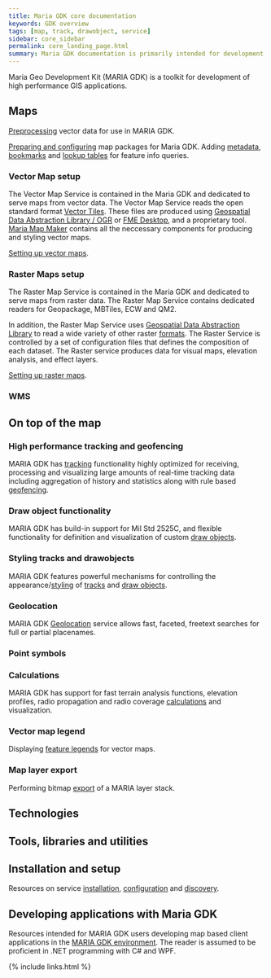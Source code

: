 ```yaml
---
title: Maria GDK core documentation
keywords: GDK overview
tags: [map, track, drawobject, service]
sidebar: core_sidebar
permalink: core_landing_page.html
summary: Maria GDK documentation is primarily intended for development teams using the Maria GDK platform and for members of the Maria GDK development team. 
---
```

Maria Geo Development Kit (MARIA GDK) is a toolkit for development of high performance GIS applications. 

## Maps
[Preprocessing](./core_maps_preprocess_vector.html) vector data for use in MARIA GDK.

[Preparing and configuring](./core_maps_prepare.html) map packages for Maria GDK. Adding [metadata](./core_maps_metadata.html), [bookmarks](./core_maps_bookmarks.html) and [lookup tables](./core_maps_lookuptables.html) for feature info queries.

### Vector Map setup
The Vector Map Service is contained in the Maria GDK and dedicated to serve maps from vector data. The Vector Map Service reads the open standard format [Vector Tiles](https://github.com/mapbox/vector-tile-spec). These files are produced using [Geospatial Data Abstraction Library / OGR](http://www.gdal.org/) or [FME Desktop](http://www.safe.com/fme/fme-desktop/), and a proprietary tool. [Maria Map Maker](./mmm_landing_page.html) contains all the neccessary components for producing and styling vector maps. 

[Setting up vector maps](./core_vector_map_setup.html).

### Raster Maps setup
The Raster Map Service is contained in the Maria GDK and dedicated to serve maps from raster data. The Raster Map Service contains dedicated readers for Geopackage, MBTiles, ECW and QM2.

In addition, the Raster Map Service uses [Geospatial Data Abstraction Library](http://www.gdal.org/) to read a wide variety of other raster [formats](./core_raster_map_formats.html). The Raster Service is controlled by a set of configuration files that defines the composition of each dataset. The Raster service produces data for visual maps, elevation analysis, and effect layers.

[Setting up raster maps](./core_raster_map_setup.html).

### WMS

## On top of the map

### High performance tracking and geofencing
MARIA GDK has [tracking](./core_tracks.html) functionality highly optimized for receiving, processing and visualizing large amounts of real-time tracking data including aggregation of history and statistics along with rule based [geofencing](./core_geofencing.html).

### Draw object functionality
MARIA GDK has build-in support for Mil Std 2525C, and flexible functionality for definition and visualization of custom [draw objects](./core_drawobjects.html).

### Styling tracks and drawobjects
MARIA GDK features powerful mechanisms for controlling the appearance/[styling](./core_styling.html) of [tracks](./core_styling_track.html) and [draw objects](./core_styling_drawobjects.html).

### Geolocation
MARIA GDK [Geolocation](./core_geolocation.html) service allows fast, faceted, freetext searches for full or partial placenames.

### Point symbols

### Calculations
MARIA GDK has support for fast terrain analysis functions, elevation profiles, radio propagation and radio coverage [calculations](./core_calculations.html) and visualization.

### Vector map legend
Displaying [feature legends](./core_maps_vectorlegend.html) for vector maps.

### Map layer export
Performing bitmap [export](./core_maps_export.html) of a MARIA layer stack.

## Technologies

## Tools, libraries and utilities

## Installation and setup
Resources on service [installation](./core_setup_service_installation.md), [configuration](./core_setup_service_configuration.html) and [discovery](./core_setup_service_discovery.html).

## Developing applications with Maria GDK
Resources intended for MARIA GDK users developing map based client applications in the [MARIA GDK environment](./core_develop_overview.html). The reader is assumed to be proficient in .NET programming with C# and WPF.

{% include links.html %}